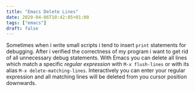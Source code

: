 ```yaml
---
title: "Emacs Delete Lines"
date: 2020-04-06T10:42:05+01:00
tags: ["emacs"]
draft: false
---
```


Sometimes when i write small scripts i tend to insert `print`
statements for debugging. After i verified the correctness of my
program i want to get rid of all unnecessary debug statements. With
Emacs you can delete all lines which match a specific *regular
expression* with `M-x flush-lines` or with its alias `M-x
delete-matching-lines`. Interactively you can enter your regular
expression and all matching lines will be deleted from you cursor
position downwards.
